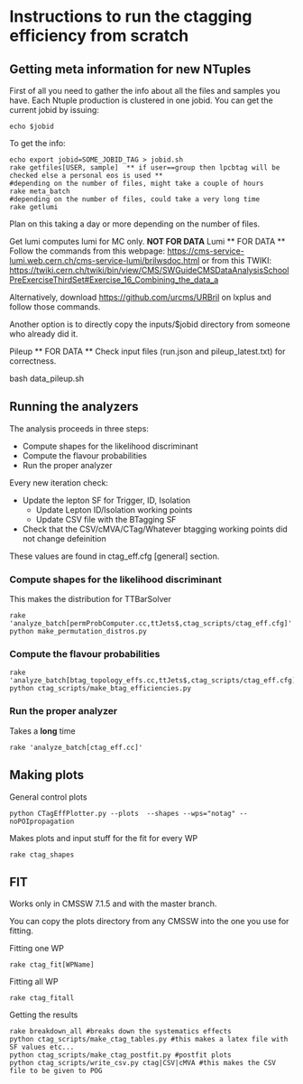 # Instructions to run the ctagging efficiency from scratch

## Getting meta information for new NTuples

First of all you need to gather the info about all the files and samples you have. Each Ntuple production is clustered in one jobid. You can get the current jobid by issuing:
```
echo $jobid
```

To get the info:

```
echo export jobid=SOME_JOBID_TAG > jobid.sh
rake getfiles[USER, sample]  ** if user==group then lpcbtag will be checked else a personal eos is used **
#depending on the number of files, might take a couple of hours
rake meta_batch
#depending on the number of files, could take a very long time
rake getlumi
```

Plan on this taking a day or more depending on the number of files.

Get lumi computes lumi for MC only. **NOT FOR DATA**
Lumi ** FOR DATA **
Follow the commands from this webpage: https://cms-service-lumi.web.cern.ch/cms-service-lumi/brilwsdoc.html
    or from this TWIKI: https://twiki.cern.ch/twiki/bin/view/CMS/SWGuideCMSDataAnalysisSchoolPreExerciseThirdSet#Exercise_16_Combining_the_data_a

Alternatively, download https://github.com/urcms/URBril on lxplus and follow those commands.

Another option is to directly copy the inputs/$jobid directory from someone who already did it.

Pileup ** FOR DATA **
Check input files (run.json and pileup_latest.txt) for correctness.

bash data_pileup.sh

## Running the analyzers

The analysis proceeds in three steps:
   * Compute shapes for the likelihood discriminant
   * Compute the flavour probabilities
   * Run the proper analyzer

Every new iteration check:
   * Update the lepton SF for Trigger, ID, Isolation
	 * Update Lepton ID/Isolation working points
	 * Update CSV file with the BTagging SF
   * Check that the CSV/cMVA/CTag/Whatever btagging working points did not change defeinition

These values are found in ctag_eff.cfg [general] section.

### Compute shapes for the likelihood discriminant

This makes the distribution for TTBarSolver

```
rake 'analyze_batch[permProbComputer.cc,ttJets$,ctag_scripts/ctag_eff.cfg]'
python make_permutation_distros.py
```

### Compute the flavour probabilities

```
rake 'analyze_batch[btag_topology_effs.cc,ttJets$,ctag_scripts/ctag_eff.cfg]'
python ctag_scripts/make_btag_efficiencies.py
```

### Run the proper analyzer

Takes a **long** time
```
rake 'analyze_batch[ctag_eff.cc]'
```

## Making plots

General control plots

```
python CTagEffPlotter.py --plots  --shapes --wps="notag" --noPOIpropagation
```

Makes plots and input stuff for the fit for every WP
```
rake ctag_shapes
```

## FIT

Works only in CMSSW 7.1.5 and with the master branch.

You can copy the plots directory from any CMSSW into the one you use for fitting.

Fitting one WP
```
rake ctag_fit[WPName]
```

Fitting all WP
```
rake ctag_fitall
```

Getting the results
```
rake breakdown_all #breaks down the systematics effects
python ctag_scripts/make_ctag_tables.py #this makes a latex file with SF values etc...
python ctag_scripts/make_ctag_postfit.py #postfit plots
python ctag_scripts/write_csv.py ctag|CSV|cMVA #this makes the CSV file to be given to POG
```
